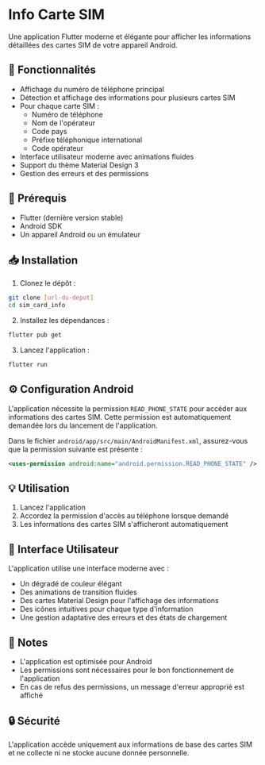 # Info Carte SIM

Une application Flutter moderne et élégante pour afficher les informations détaillées des cartes SIM de votre appareil Android.

## 📱 Fonctionnalités

- Affichage du numéro de téléphone principal
- Détection et affichage des informations pour plusieurs cartes SIM
- Pour chaque carte SIM :
  - Numéro de téléphone
  - Nom de l'opérateur
  - Code pays
  - Préfixe téléphonique international
  - Code opérateur
- Interface utilisateur moderne avec animations fluides
- Support du thème Material Design 3
- Gestion des erreurs et des permissions

## 🚀 Prérequis

- Flutter (dernière version stable)
- Android SDK
- Un appareil Android ou un émulateur

## 📥 Installation

1. Clonez le dépôt :
```bash
git clone [url-du-depot]
cd sim_card_info
```

2. Installez les dépendances :
```bash
flutter pub get
```

3. Lancez l'application :
```bash
flutter run
```

## ⚙️ Configuration Android

L'application nécessite la permission `READ_PHONE_STATE` pour accéder aux informations des cartes SIM. Cette permission est automatiquement demandée lors du lancement de l'application.

Dans le fichier `android/app/src/main/AndroidManifest.xml`, assurez-vous que la permission suivante est présente :

```xml
<uses-permission android:name="android.permission.READ_PHONE_STATE" />
```

## 💡 Utilisation

1. Lancez l'application
2. Accordez la permission d'accès au téléphone lorsque demandé
3. Les informations des cartes SIM s'afficheront automatiquement

## 🎨 Interface Utilisateur

L'application utilise une interface moderne avec :
- Un dégradé de couleur élégant
- Des animations de transition fluides
- Des cartes Material Design pour l'affichage des informations
- Des icônes intuitives pour chaque type d'information
- Une gestion adaptative des erreurs et des états de chargement

## 📝 Notes

- L'application est optimisée pour Android
- Les permissions sont nécessaires pour le bon fonctionnement de l'application
- En cas de refus des permissions, un message d'erreur approprié est affiché

## 🔒 Sécurité

L'application accède uniquement aux informations de base des cartes SIM et ne collecte ni ne stocke aucune donnée personnelle.

